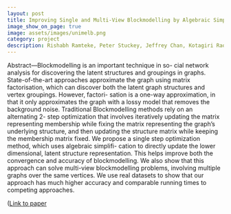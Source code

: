```yaml
---
layout: post
title: Improving Single and Multi-View Blockmodelling by Algebraic Simplification
image_show_on_page: true
image: assets/images/unimelb.png
category: project
description: Rishabh Ramteke, Peter Stuckey, Jeffrey Chan, Kotagiri Rao, James Bailey, Christopher Leckie ; International Joint Conference on Neural Networks (IJCNN) 2020 IEEE WCCI, Glasgow (UK)
---
```


Abstract—Blockmodelling is an important technique in so- cial network analysis for discovering the latent structures and groupings in graphs. State-of-the-art approaches approximate the graph using matrix factorisation, which can discover both the latent graph structures and vertex groupings. However, factori- sation is a one-way approximation, in that it only approximates the graph with a lossy model that removes the background noise. Traditional Blockmodelling methods rely on an alternating 2- step optimization that involves iteratively updating the matrix representing membership while fixing the matrix representing the graph’s underlying structure, and then updating the structure matrix while keeping the membership matrix fixed. We propose a single step optimization method, which uses algebraic simplifi- cation to directly update the lower dimensional, latent structure representation. This helps improve both the convergence and accuracy of blockmodelling. We also show that this approach can solve multi-view blockmodelling problems, involving multiple graphs over the same vertices. We use real datasets to show that our approach has much higher accuracy and comparable running times to competing approaches.

 ([Link to paper](https://ieeexplore.ieee.org/document/9207065)

